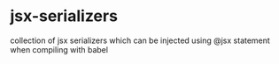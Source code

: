 # jsx-serializers
collection of jsx serializers which can be injected using @jsx statement when compiling with babel
